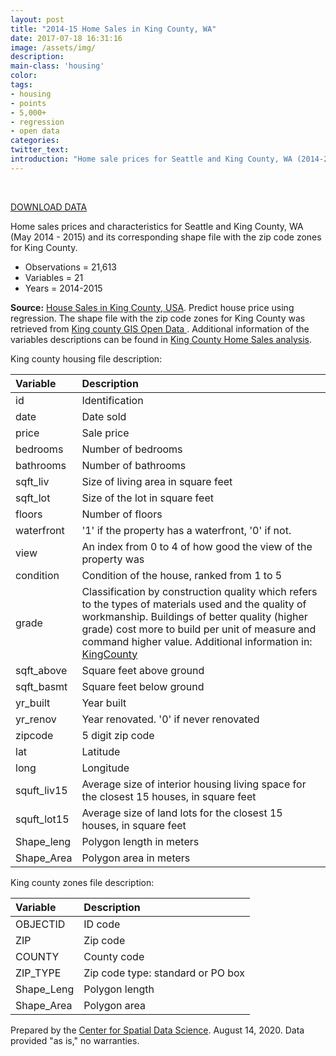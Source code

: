 ```yaml
---
layout: post
title: "2014-15 Home Sales in King County, WA"
date: 2017-07-18 16:31:16
image: /assets/img/
description: 
main-class: 'housing'
color:
tags:
- housing
- points
- 5,000+
- regression
- open data
categories:
twitter_text:
introduction: "Home sale prices for Seattle and King County, WA (2014-2015)."
---
```

<div id="root" data-geojson="../data/KingCountyHouseSales2015.geojson"></div>

<br>



[DOWNLOAD DATA](../data/kingcounty.zip)

Home sales prices and characteristics for Seattle and King County, WA (May 2014 - 2015) and its corresponding shape file with the zip code zones for King County.

* Observations = 21,613
* Variables = 21
* Years = 2014-2015

**Source:** 
[House Sales in King County, USA](https://www.kaggle.com/harlfoxem/housesalesprediction). Predict house price using regression. The shape file with the zip code zones for King County was retrieved from [King county GIS Open Data ](https://gis-kingcounty.opendata.arcgis.com/datasets/zipcodes-for-king-county-and-surrounding-area-shorelines-zipcode-shore-area). Additional information of the variables descriptions can be found in [King County Home Sales  analysis](https://rstudio-pubs-static.s3.amazonaws.com/155304_cc51f448116744069664b35e7762999f.html).


King county housing file description:

|**Variable**|**Description**|
|:-------|:----------|
|id| Identification|
|date|Date sold|
|price|Sale price|
|bedrooms|Number of bedrooms|
|bathrooms|Number of bathrooms|
|sqft\_liv|Size of living area in square feet|
|sqft\_lot|Size of the lot in square feet|
|floors|Number of floors|
|waterfront|'1' if the property has a waterfront, '0' if not.|
|view|An index from 0 to 4 of how good the view of the property was |
|condition|Condition of the house, ranked from 1 to 5|
|grade|Classification by construction quality which refers to the types of materials used and the quality of workmanship. Buildings of better quality (higher grade) cost more to build per unit of measure and command higher value. Additional information in: [KingCounty](http://info.kingcounty.gov/assessor/esales/Glossary.aspx?type=r)|
|sqft\_above|Square feet above ground|
|sqft\_basmt|Square feet below ground|
|yr\_built|Year built|
|yr\_renov|Year renovated. '0' if never renovated|
|zipcode|5 digit zip code|
|lat | Latitude |
|long | Longitude| 
|squft\_liv15|Average size of interior housing living space for the closest 15 houses, in square feet	|
|squft\_lot15|Average size of land lots for the closest 15 houses, in square feet	|
|Shape_leng	|	Polygon length in meters  |
|Shape_Area	|	Polygon area in meters |

King county zones file description:

|**Variable**|**Description**|
|:-------|:----------|
|OBJECTID|	ID code	|
|ZIP|	Zip code |
|COUNTY|	County code	|
|ZIP_TYPE|	Zip code type: standard or PO box	|
|Shape_Leng|	Polygon length	|
|Shape_Area|	Polygon area	|


Prepared by the [Center for Spatial Data Science](http://spatial.uchicago.edu/). August 14, 2020. Data provided "as is," no warranties.

